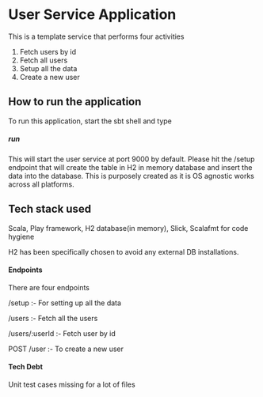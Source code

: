 # User Service Application

This is a template service that performs four activities
1. Fetch users by id
2. Fetch all users
3. Setup all the data
4. Create a new user

## How to run the application

To run this application, start the sbt shell and type
##### run 

This will start the user service at port 9000 by default. Please hit the /setup endpoint that will create the table in H2 in memory database and insert the data into the database. This is purposely created as it is OS agnostic works across all platforms.

## Tech stack used
Scala, Play framework, H2 database(in memory), Slick, Scalafmt for code hygiene

H2 has been specifically chosen to avoid any external DB installations.

#### Endpoints

There are four endpoints

/setup :- For setting up all the data

/users :- Fetch all the users

/users/:userId  :- Fetch user by id

POST /user :- To create a new user

#### Tech Debt

Unit test cases missing for a lot of files
